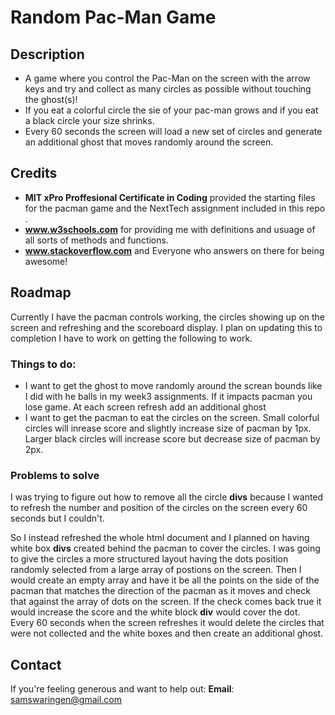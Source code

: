 # Random Pac-Man Game 
## Description 
* A game where you control the Pac-Man on the screen with the arrow keys and try and collect as many circles as possible without touching the ghost(s)!
* If you eat a colorful circle the sie of your pac-man grows and if you eat a black circle your size shrinks. 
* Every 60 seconds the screen will load a new set of circles and generate an additional ghost that moves randomly around the screen.
## Credits
* **MIT xPro Proffesional Certificate in Coding** provided the starting files for the pacman game and the NextTech assignment included in this repo .
* **www.w3schools.com** for providing me with definitions and usuage of all sorts of methods and functions.
* **www.stackoverflow.com** and Everyone who answers on there for being awesome!
## Roadmap
Currently I have the pacman controls working, the circles showing up on the screen and refreshing and the scoreboard display. I plan on updating this to completion  I have to work on getting the following to work.
### Things to do:
* I want to get the ghost to move randomly around the screan bounds like I did with he balls in my week3 assignments. If it impacts pacman you lose game. At each screen refresh add an additional ghost
* I want to get the pacman to eat the circles on the screen. Small colorful circles will inrease score and slightly increase size of pacman by 1px. Larger black circles will increase score but decrease size of pacman by 2px. 
### Problems to solve
I was trying to figure out how to remove all the circle **divs** because I wanted to refresh the number and position of the circles on the screen every 60 seconds but I couldn't.

So I instead refreshed the whole html document and I planned on having white box **divs** created behind the pacman to cover the circles. I was going to give the circles a more    structured layout having the dots position randomly selected from a large array of postions on the screen. Then I would create an empty array and have it be all the points on     the side of the pacman that matches the direction of the pacman as it moves and check that against the array of dots on the screen. If the check comes back true it would         increase the score and the white block **div** would cover the dot. Every 60 seconds when the screen refreshes it would delete the circles that were not collected and the white    boxes and then create an additional ghost.
## Contact
If you're feeling generous and want to help out:
**Email**: samswaringen@gmail.com
